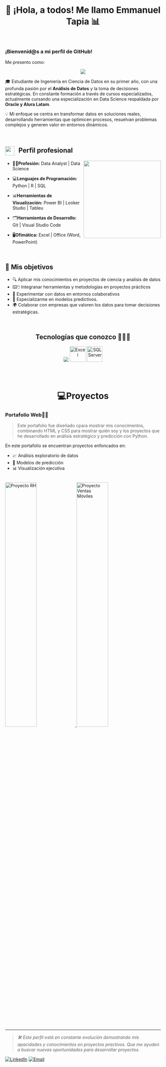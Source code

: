 

<!--  ![Descripción de la imagen](https://github.com/MTEmmanue/MTEmmanue/blob/main/Banner_Linkedin_Version2.1.png)-->
<h1 align="center"><b>👋  ¡Hola, a todos! Me llamo Emmanuel Tapia  📊 </b></h1>
<br>
<h3 align="left"><b> ¡Bienvenid@s a mi perfil de GitHub!  </b></h3>

Me presento como:

<p align="center">
  <a href="https://github.com/DenverCoder1/readme-typing-svg"><img src="https://readme-typing-svg.herokuapp.com?font=Time+New+Roman&color=%2387CEEB&size=25&center=true&vCenter=true&width=600&height=100&lines=Análista+de+Datos;Cientifico+de+Datos;Porque;Con+Datos+Se+Toman+Las+Mejores+Decisiones;"></a>
</p>
<!--  -->

🎓 Estudiante de Ingeniería en Ciencia de Datos en su primer año, con una profunda pasión por el **Análisis de Datos** y la toma de decisiones estratégicas. En constante formación a través de cursos especializados, actualmente cursando una especialización en Data Science respaldada por **Oracle y Alura Latam**.

💡 Mi enfoque se centra en transformar datos en soluciones reales, desarrollando herramientas que optimicen procesos, resuelvan problemas complejos y generen valor en entornos dinámicos.

<br>

<h2>
  <img src="https://media.giphy.com/media/iY8CRBdQXODJSCERIr/giphy.gif" width="30px" style="vertical-align: middle; margin-right: 8px;">
   Perfil profesional
</h2>


<picture> <img align="right" src="https://github.com/7oSkaaa/7oSkaaa/blob/main/Images/Right_Side.gif?raw=true" width = 250px></picture>


-  👨‍💻**Profesión:**      Data Analyst  | Data Science

- 💻**Lenguajes de Programación:**   Python | R | SQL

- 📊**Herramientas de Visualización:**  Power BI | Looker Studio | Tableu
- 🗂️**Herramientas de Desarrollo:**  Git | Visual Studio Code
- 🖥️**Ofimática:**  Excel | Office (Word, PowerPoint)

<br>


<h2 align="left">🎯 Mis objetivos</h2>

- 🔍 Aplicar mis conocimientos en proyectos de ciencia y analisis de datos
- ⌨️🖱️ Integranar herramientas y metodologías en proyectos prácticos
- 💼 Experimentar con datos en entornos colaborativos
- 🧠 Especializarme en modelos predictivos.
- 🌍 Colaborar con empresas que valoren los datos para tomar decisiones estratégicas.
  
    

  



<br>
  
<h2 align="center">Tecnologías que conozco 👨🏻‍💻</h2>
<!--tech stack icons-->
<p align="center">
 
  <img src="https://skillicons.dev/icons?i=js,html,css,py,r,mysql,github,git" />
  <img src="https://static.vecteezy.com/system/resources/thumbnails/027/179/363/small/microsoft-excel-icon-logo-symbol-free-png.png" title="Excel" alt="Excel" width="53" height="50" />
  <img src="https://cdn.jsdelivr.net/gh/devicons/devicon/icons/microsoftsqlserver/microsoftsqlserver-plain.svg" title="SQL Server" alt="SQL Server" width="50"/>
 
  


</p>
<br>


<br>

<h1 align="center">💻Proyectos</h1>
<h3>Portafolio Web👨‍💻</h3>


> Este portafolio fue diseñado cpara mostrar mis conocimentos, combinando HTML y CSS para mostrar quién soy y los proyectos que he desarrollado en análisis estratégico y predicción con Python.



En este portafolio se encuentran proyectos enfoncados en:

- 📈 Análisis exploratorio de datos
- 🤖 Modelos de predicción
- 📊 Visualización ejecutiva

<br>


<!-- Fila de imágenes sin bordes -->
<a href="https://github.com/MTEmmanue/Proyecto-de-An-lisis-de-RH-Predicci-n-y-Crecimiento-de-Empleados" target="_blank">
  <img src="https://github.com/user-attachments/assets/4da5e7e5-290b-49b3-b501-163137dc5aac" alt="Proyecto RH" width="45%" />
</a>
<a href="https://github.com/MTEmmanue/Analisis_Ventas_Moviles" target="_blank">
  <img src="https://github.com/user-attachments/assets/8622c150-a3bf-47a1-b16f-9a014e02c660" alt="Proyecto Ventas Móviles" width="45%" />
</a>







---

> _🛠️ Este perfil está en constante evolución demostrando mis apacidades y conocimientos en proyectos practivos. Que me ayuden a buscar nuevas oportunidades para desarrollar proyectos._

[![LinkedIn](https://img.shields.io/badge/LinkedIn-%230077B5.svg?logo=linkedin&logoColor=white)](https://www.linkedin.com/in/emmanuel-mtapia/) [![Email](https://img.shields.io/badge/Email-D14836?logo=gmail&logoColor=white)](emmanuel.tp.2024@gmail.com)
<!--profile visit count-->
<div align="center">

